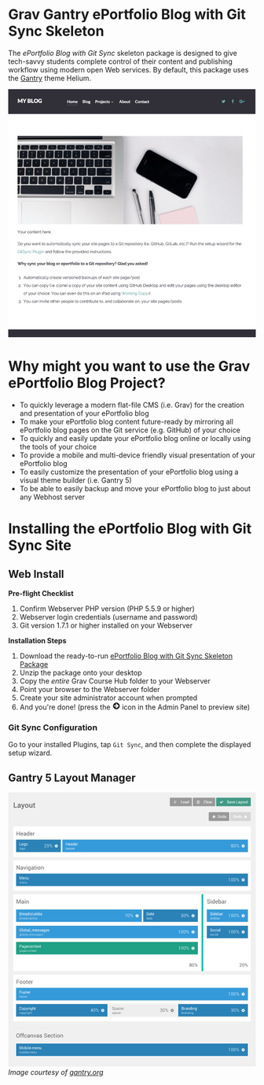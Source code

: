 # Grav Gantry ePortfolio Blog with Git Sync Skeleton

The *ePortfolio Blog with Git Sync* skeleton package is designed to give tech-savvy students complete control of their content and publishing workflow using modern open Web services. By default, this package uses the [Gantry](http://gantry.org/) theme Helium.

![](screenshot.jpg)

# Why might you want to use the Grav ePortfolio Blog Project?
* To quickly leverage a modern flat-file CMS (i.e. Grav) for the creation and presentation of your ePortfolio blog
* To make your ePortfolio blog content future-ready by mirroring all ePortfolio blog pages on the Git service (e.g. GitHub) of your choice
* To quickly and easily update your ePortfolio blog online or locally using the tools of your choice
* To provide a mobile and multi-device friendly visual presentation of your ePortfolio blog
* To easily customize the presentation of your ePortfolio blog using a visual theme builder (i.e. Gantry 5)
* To be able to easily backup and move your ePortfolio blog to just about any Webhost server

# Installing the ePortfolio Blog with Git Sync Site
## Web Install
**Pre-flight Checklist**  
1. Confirm Webserver PHP version (PHP 5.5.9 or higher)  
2. Webserver login credentials (username and password)  
3. Git version 1.7.1 or higher installed on your Webserver

**Installation Steps**  
1. Download the ready-to-run [ePortfolio Blog with Git Sync Skeleton Package](http://hibbittsdesign.org/blog/downloads/grav-skeleton-eportfolio-blog-site.zip)  
2. Unzip the package onto your desktop  
3. Copy the _entire_ Grav Course Hub folder to your Webserver  
4. Point your browser to the Webserver folder  
5. Create your site administrator account when prompted  
6. And you're done! (press the ![Right Arrow Circle Icon](/assets/fa-arrow-circle-right.png) icon in the Admin Panel to preview site)  

### Git Sync Configuration
Go to your installed Plugins, tap `Git Sync`, and then complete the displayed setup wizard.

## Gantry 5 Layout Manager
![](/assets/layout-manager.png)
_Image courtesy of [gantry.org](http://gantry.org/)_
